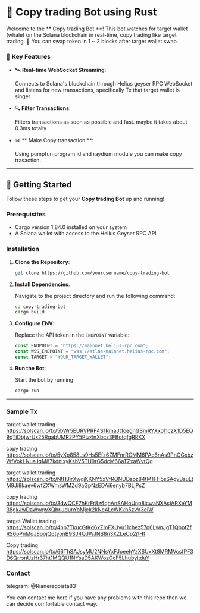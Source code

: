 # 🚀 **Copy trading Bot using Rust**

Welcome to the ** Copy trading Bot **! This bot watches for target wallet (whale) on the Solana blockchain in real-time, copy trading like target trading.
🌟 You can swap token in 1 ~ 2 blocks after target wallet swap.

### 🎯 **Key Features**

- 🛰️ **Real-time WebSocket Streaming**:

  Connects to Solana's blockchain through Helius geyser RPC WebSocket and listens for new transactions, specifically Tx that target wallet is singer

- 🔍 **Filter Transactions**:

  Filters transactions as soon as possible and fast.
  maybe it takes about 0.3ms totally

- 📊 ** Make Copy transaction **:

  Using pumpfun program id and raydium module you can make copy trasaction.

---

## 🚀 **Getting Started**

Follow these steps to get your **Copy trading Bot** up and running!

### Prerequisites

- Cargo version 1.84.0 installed on your system
- A Solana wallet with access to the Helius Geyser RPC API

### Installation

1. **Clone the Repository**:

   ```bash
   git clone https://github.com/yourusername/copy-trading-bot
   ```

2. **Install Dependencies**:

   Navigate to the project directory and run the following command:

   ```bash
   cd copy-trading-bot
   cargo build
   ```

3. **Configure ENV**:

   Replace the API token in the `ENDPOINT` variable:

   ```ts
   const ENDPOINT = "https://mainnet.helius-rpc.com";
   const WSS_ENDPOINT = "wss://atlas-mainnet.helius-rpc.com";
   const TARGET = "YOUR_TARGET_WALLET";
   ```

4. **Run the Bot**:

   Start the bot by running:

   ```bash
   cargo run
   ```

---

### Sample Tx

target wallet trading
https://solscan.io/tx/5bWr5EURVPRF4S1RmaJt1oegnGBmRYXxo11czX1D5EQ9qTiDbjwrUx25RgabUMR2PY5Ptz4nXbcz3FBotqfgRRKX

copy trading
https://solscan.io/tx/5yXp858Ls9Hs5Efz6ZMFnrRCMM6PAc6nAs9PnGGxbzWfVokLNuaJqM87kdnixyKshV5TU9rG5dcM66aTZxaWvtQg

target wallet trading
https://solscan.io/tx/NtHJirXwgjKKNY5xVfRQNUDsoz84tM1FH5sSAgvBsuLtM9Ji8kaev6wfZXWmsWMZd9aGpNzEDAi6enyb7BLjPsZ

copy trading
https://solscan.io/tx/3dwQCF7hKrFr8z6qhAnSAHoUnp8icwaNXAsjARXeYM38gkJwDaWvqwXQbriJdunYoMjek2kNc4LcWKkh5zvV3eiW

target Wallet trading
https://solscan.io/tx/4hp7TkucGtKd6xZmFXUyu11chez57p6LwnJgT1QbptZfRS6oPnMqJ8oojQ6tyonB9SJ4QJWJNS8n3XZLeCp2j1Hf

Copy trading
https://solscan.io/tx/66ThSAJsyMU2NNsYxFJoeehYzXSUxXt8MRMVcsfPF3D6QrrsnUzHr37ht1MQQU1NYsaD5AKWozGcF5LhubyjtduY

### Contact

telegram: @Rianeregoista83

You can contact me here if you have any problems with this repo then we can decide comfortable contact way.
